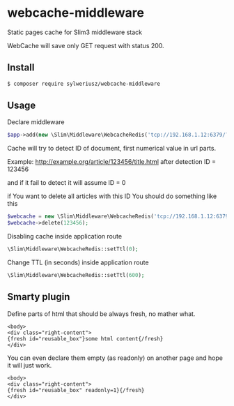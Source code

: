 # webcache-middleware
Static pages cache for Slim3 middleware stack

WebCache will save only GET request with status 200. 

## Install

```sh
$ composer require sylweriusz/webcache-middleware
```

## Usage

Declare middleware
```php
$app->add(new \Slim\Middleware\WebcacheRedis('tcp://192.168.1.12:6379/?database=2'));
```

Cache will try to detect ID of document, first numerical value in url parts. 

Example: http://example.org/article/123456/title.html
after detection ID = 123456

and if it fail to detect it will assume ID = 0


if You want to delete all articles with this ID You should do something like this
```php
$webcache = new \Slim\Middleware\WebcacheRedis('tcp://192.168.1.12:6379/?database=2');
$webcache->delete(123456);
```

Disabling cache inside application route 
```php
\Slim\Middleware\WebcacheRedis::setTtl(0);
```

Change TTL (in seconds) inside application route 
```php
\Slim\Middleware\WebcacheRedis::setTtl(600);
```

## Smarty plugin

Define parts of html that should be always fresh, no mather what. 
```smarty
<body>
<div class="right-content">
{fresh id="reusable_box"}some html content{/fresh}
</div>
```

You can even declare them empty (as readonly) on another page and hope it will just work.
```smarty
<body>
<div class="right-content">
{fresh id="reusable_box" readonly=1}{/fresh}
</div>
```

